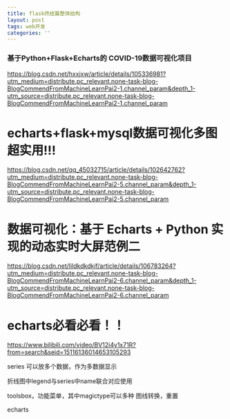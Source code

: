 ```yaml
---
title: flask终结篇整体结构
layout: post
tags: web开发
categories: ''
---
```


### 基于Python+Flask+Echarts的 COVID-19数据可视化项目

https://blog.csdn.net/hxxjxw/article/details/105336981?utm_medium=distribute.pc_relevant.none-task-blog-BlogCommendFromMachineLearnPai2-1.channel_param&depth_1-utm_source=distribute.pc_relevant.none-task-blog-BlogCommendFromMachineLearnPai2-1.channel_param

# echarts+flask+mysql数据可视化多图超实用!!!

https://blog.csdn.net/qq_45032715/article/details/102642762?utm_medium=distribute.pc_relevant.none-task-blog-BlogCommendFromMachineLearnPai2-5.channel_param&depth_1-utm_source=distribute.pc_relevant.none-task-blog-BlogCommendFromMachineLearnPai2-5.channel_param

# 数据可视化：基于 Echarts + Python 实现的动态实时大屏范例二

https://blog.csdn.net/lildkdkdkjf/article/details/106783264?utm_medium=distribute.pc_relevant.none-task-blog-BlogCommendFromMachineLearnPai2-6.channel_param&depth_1-utm_source=distribute.pc_relevant.none-task-blog-BlogCommendFromMachineLearnPai2-6.channel_param

# echarts必看必看！！

https://www.bilibili.com/video/BV12i4y1x71R?from=search&seid=15116136014653105293



series 可以放多个数据，作为多数据显示

折线图中legend与series中name联合对应使用

toolsbox，功能菜单，其中magictype可以多种 图线转换，重置

echarts